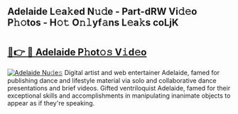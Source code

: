 ## Adelaide L𝚎a𝚔ed N𝚞𝚍e - Part-dRW Vi𝚍𝚎o P𝚑𝚘tos - H𝚘𝚝 O𝚗𝚕yf𝚊ns L𝚎a𝚔s coLjK

# <h2><a href="http://kfe4fqh.oniu.top/?m=Adelaide">🔗👉 🔴 Adelaide P𝚑ot𝚘𝚜 V𝚒d𝚎o</a></h2>

[![Adelaide Nu𝚍e𝚜](https://i.imgur.com/0qMVB7G.gif)](http://kfe4fqh.oniu.top/?m=Adelaide)
Digital artist and web entertainer Adelaide, famed for publishing dance and lifestyle material via solo and collaborative dance presentations and brief videos. Gifted ventriloquist Adelaide, famed for their exceptional skills and accomplishments in manipulating inanimate objects to appear as if they're speaking.  
